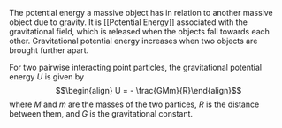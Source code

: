 The potential energy a massive object has in relation to another massive object due to gravity. It is [[Potential Energy]] associated with the gravitational field, which is released when the objects fall towards each other. Gravitational potential energy increases when two objects are brought further apart.

For two pairwise interacting point particles, the gravitational potential energy $U$ is given by 
$$\begin{align} U = - \frac{GMm}{R}\end{align}$$ 
where $M$ and $m$ are the masses of the two partices, $R$ is the distance between them, and $G$ is the gravitational constant.